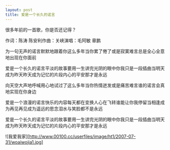 ```yaml
---
layout: post
title: 爱是一个长久的诺言
---
```




很多年前的一首歌，你是否还记得？

作词：陈涛 陈安利作曲：关峡演唱：毛阿敏 章鹏

为一句无声的诺言默默地跟着你这么多年当你累了倦了或是寂寞难言总是全心全意地出现在你面前

爱是一个长久的诺言平淡的故事要用一生讲完光阴的眼中你我只是一段插曲当明天成为昨天昨天成为记忆的片段内心的平安那才是永远

向天空大声地呼喊用心地试过了这么多年当你热情迸发或是痛苦难言谁的诺言会真地实现在你身边

爱是一个浪漫的诺言快乐的内容每天都在变换人心在飞转谁能让你我停留当相逢成为再见再见成为遥远的思念泪水与笑脸都不是永远

爱是一个长久的诺言平淡的故事要用一生讲完光阴的眼中你我只是一段插曲当明天成为昨天昨天成为记忆的片段内心的平安那才是永远

![我爱我家][http://www.00100.cc/userfiles/image/ht1/2007-07-31/woaiwojia1.jpg] 

